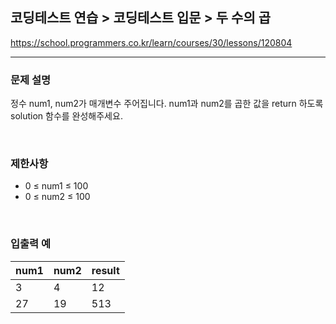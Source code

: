 ## 코딩테스트 연습 > 코딩테스트 입문 > 두 수의 곱

https://school.programmers.co.kr/learn/courses/30/lessons/120804

---

### 문제 설명

정수 num1, num2가 매개변수 주어집니다. num1과 num2를 곱한 값을 return 하도록 solution 함수를 완성해주세요.

</br>

### 제한사항

- 0 ≤ num1 ≤ 100
- 0 ≤ num2 ≤ 100

</br>

### 입출력 예

| num1 | num2 | result |
| ---- | ---- | ------ |
| 3    | 4    | 12     |
| 27   | 19   | 513    |
